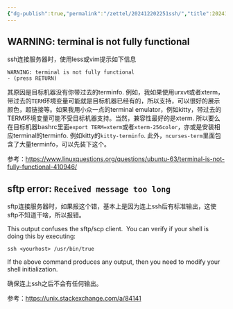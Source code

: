 ```yaml
---
{"dg-publish":true,"permalink":"/zettel/202412202251ssh/","title":202412202251,"tags":["ssh","terminfo","troubleshooting","sftp"]}
---
```


WARNING: terminal is not fully functional
---

ssh连接服务器时，使用less或vim提示如下信息

```
WARNING: terminal is not fully functional  
- (press RETURN)
```

其原因是目标机器没有你带过去的terminfo. 例如，我如果使用urxvt或者xterm，带过去的`TERM`环境变量可能就是目标机器已经有的，所以支持，可以很好的展示颜色，超链接等。如果我用小众一点的terminal emulator，例如kitty，带过去的TERM环境变量可能不受目标机器支持。当然，兼容性最好的是xterm. 所以要么在目标机器bashrc里面`export TERM=xterm`或者`xterm-256color`，亦或是安装相应terminal的terminfo. 例如kitty的`kitty-terminfo`. 此外，`ncurses-term`里面包含了大量terminfo，可以先装下这个。

参考：https://www.linuxquestions.org/questions/ubuntu-63/terminal-is-not-fully-functional-410946/

sftp error: `Received message too long`
---

sftp连接服务器时，如果报这个错，基本上是因为连上ssh后有标准输出，这使sftp不知道干啥，所以报错。

This output confuses the sftp/scp client.  You can verify if your shell is doing this by executing:

    ssh <yourhost> /usr/bin/true

If the above command produces any output, then you need to modify your shell initialization.

确保连上ssh之后不会有任何输出。

参考：https://unix.stackexchange.com/a/84141